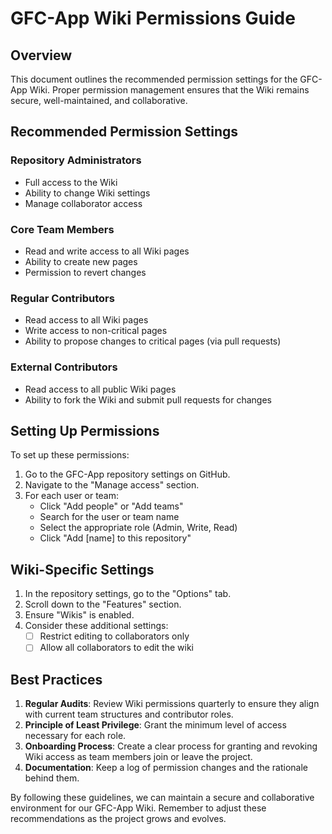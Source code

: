# GFC-App Wiki Permissions Guide

## Overview
This document outlines the recommended permission settings for the GFC-App Wiki. Proper permission management ensures that the Wiki remains secure, well-maintained, and collaborative.

## Recommended Permission Settings

### Repository Administrators
- Full access to the Wiki
- Ability to change Wiki settings
- Manage collaborator access

### Core Team Members
- Read and write access to all Wiki pages
- Ability to create new pages
- Permission to revert changes

### Regular Contributors
- Read access to all Wiki pages
- Write access to non-critical pages
- Ability to propose changes to critical pages (via pull requests)

### External Contributors
- Read access to all public Wiki pages
- Ability to fork the Wiki and submit pull requests for changes

## Setting Up Permissions

To set up these permissions:

1. Go to the GFC-App repository settings on GitHub.
2. Navigate to the "Manage access" section.
3. For each user or team:
   - Click "Add people" or "Add teams"
   - Search for the user or team name
   - Select the appropriate role (Admin, Write, Read)
   - Click "Add [name] to this repository"

## Wiki-Specific Settings

1. In the repository settings, go to the "Options" tab.
2. Scroll down to the "Features" section.
3. Ensure "Wikis" is enabled.
4. Consider these additional settings:
   - [ ] Restrict editing to collaborators only
   - [ ] Allow all collaborators to edit the wiki

## Best Practices

1. **Regular Audits**: Review Wiki permissions quarterly to ensure they align with current team structures and contributor roles.
2. **Principle of Least Privilege**: Grant the minimum level of access necessary for each role.
3. **Onboarding Process**: Create a clear process for granting and revoking Wiki access as team members join or leave the project.
4. **Documentation**: Keep a log of permission changes and the rationale behind them.

By following these guidelines, we can maintain a secure and collaborative environment for our GFC-App Wiki. Remember to adjust these recommendations as the project grows and evolves.
